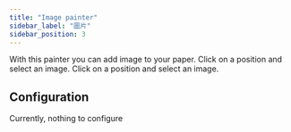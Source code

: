 ```yaml
---
title: "Image painter"
sidebar_label: "圖片"
sidebar_position: 3
---
```


With this painter you can add image to your paper. Click on a position and select an image. Click on a position and select an image.

## Configuration

Currently, nothing to configure
